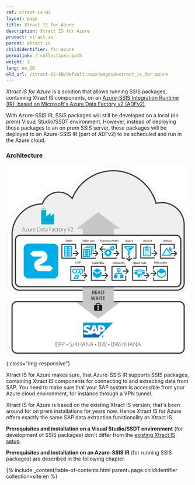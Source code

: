 ```yaml
---
ref: xtract-is-03
layout: page
title: Xtract IS for Azure
description: Xtract IS for Azure
product: xtract-is
parent: xtract-is
childidentifier: for-azure
permalink: /:collection/:path
weight: 3
lang: en_GB
old_url: /Xtract-IS-EN/default.aspx?pageid=xtract_is_for_azure
---
```


*Xtract IS for Azure* is a solution that allows running SSIS packages, containing Xtract IS components, on an [Azure-SSIS Integration Runtime (IR), based on Microsoft's Azure Data Factory v2 (ADFv2)](https://azure.microsoft.com/en-us/blog/lift-sql-server-integration-services-packages-to-azure-with-azure-data-factory/).

With Azure-SSIS IR, SSIS packages will still be developed on a local (on prem) Visual Studio/SSDT environment.
However, instead of deploying those packages to an on prem SSIS server, those packages will be deployed to an Azure-SSIS IR (part of ADFv2) to be scheduled and run in the Azure cloud.

### Architecture

![XISforAzure_Architecture](/img/content/xis/Xtract_IS_for_Azure.png){:class="img-responsive"}

Xtract IS for Azure makes sure, that Azure-SSIS IR supports SSIS packages, containing Xtract IS components for connecting to and extracting data from SAP. You need to make sure that your SAP system is accessible from your Azure cloud environment, for instance through a VPN tunnel.

Xtract IS for Azure is based on the existing Xtract IS version, that's been around for on prem installations for years now.
Hence Xtract IS for Azure offers exactly the same SAP data extraction functionality as Xtract IS.

**Prerequisites and installation on a Visual Studio/SSDT environment** (for development of SSIS packages) don't differ from the [existing Xtract IS setup](./requirements-and-installation).

**Prerequisites and installation on an Azure-SSIS IR** (for running SSIS packages) are described in the following chapter.

{% include _content/table-of-contents.html parent=page.childidentifier collection=site.en %}
